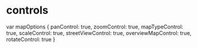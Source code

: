 # controls
var mapOptions {   panControl: true,   zoomControl: true,   mapTypeControl: true,   scaleControl: true,   streetViewControl: true,   overviewMapControl: true,   rotateControl: true }
